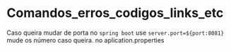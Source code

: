 # Comandos_erros_codigos_links_etc

Caso queira mudar de porta no `spring boot` use `server.port=${port:8081}` mude os número caso queira. no aplication.properties 
